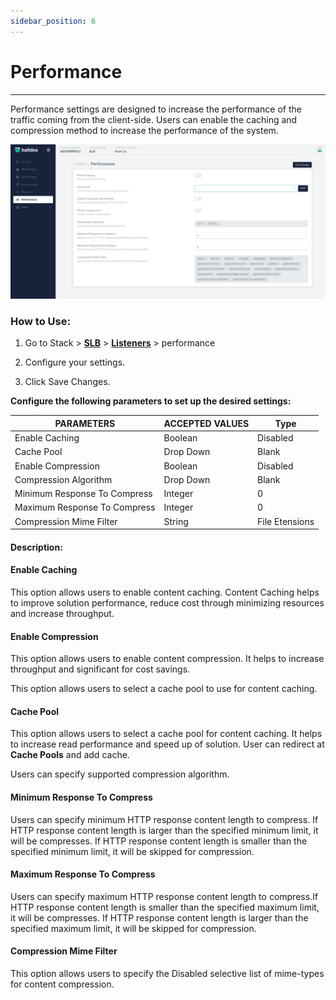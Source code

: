 ```yaml
---
sidebar_position: 6
---
```


# Performance

---

Performance settings are designed to increase the performance of the traffic coming from the client-side. Users can enable the caching and compression method to increase the performance of the system.

![performance](/img/adc/v2/performance.png)

### How to Use:

1. Go to Stack > [**SLB**](/adc/docs)  > [**Listeners**](../listeners/) > performance

2. Configure your settings.

3. Click Save Changes.

**Configure the following parameters to set up the desired settings:**

| PARAMETERS                    | ACCEPTED VALUES | Type           |
|-------------------------------|-----------------|----------------|
| Enable Caching                | Boolean         | Disabled       |
| Cache Pool                    | Drop Down       | Blank          |
| Enable Compression            | Boolean         | Disabled       |
| Compression Algorithm         | Drop Down       | Blank          |
| Minimum Response To Compress  | Integer         | 0              |
| Maximum Response To Compress  | Integer         | 0              |
| Compression Mime Filter       | String          | File Etensions |

#### Description:

#### Enable Caching

This option allows users to enable content caching. Content Caching helps to improve solution performance, reduce cost through minimizing resources and increase throughput.

#### Enable Compression

This option allows users to enable content compression. It helps to increase throughput and significant for cost savings. 

This option allows users to select a cache pool to use for content caching.

#### Cache Pool

This option allows users to select a cache pool for content caching. It helps to increase read performance and speed up of solution. User can redirect at **Cache Pools** and add cache.

Users can specify supported compression algorithm.

#### Minimum Response To Compress

Users can specify minimum HTTP response content length to compress. If HTTP response content length is larger than the specified minimum limit, it will be compresses. If HTTP response content length is smaller than the specified minimum limit, it will be skipped for compression.

#### Maximum Response To Compress

Users can specify maximum HTTP response content length to compress.If HTTP response content length is smaller than the specified maximum limit, it will be compresses. If HTTP response content length is larger than the specified maximum limit, it will be skipped for compression.

#### Compression Mime Filter

This option allows users to specify the Disabled selective list of mime-types for content compression.
